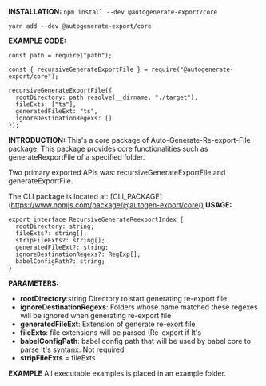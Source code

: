 **INSTALLATION:**
```npm install --dev @autogenerate-export/core```

```yarn add --dev @autogenerate-export/core```

**EXAMPLE CODE:**
```
const path = require("path");

const { recursiveGenerateExportFile } = require("@autogenerate-export/core");

recursiveGenerateExportFile({
  rootDirectory: path.resolve(__dirname, "./target"),
  fileExts: ["ts"],
  generatedFileExt: "ts",
  ignoreDestinationRegexs: []
});
```


**INTRODUCTION:**
This's a core package of Auto-Generate-Re-export-File package. This package provides core functionalities such as generateRexportFile of a specified folder.

Two primary exported APIs was: recursiveGenerateExportFile and generateExportFile.

The CLI package is located at: [CLI_PACKAGE](https://www.npmjs.com/package/@autogen-export/core()
**USAGE:**
```
export interface RecursiveGenerateReexportIndex {
  rootDirectory: string;
  fileExts?: string[];
  stripFileExts?: string[];
  generatedFileExt?: string;
  ignoreDestinationRegexs?: RegExp[];
  babelConfigPath?: string;
}
```

**PARAMETERS:**
-  **rootDirectory**:string  Directory to start  generating re-export file
-   **ignoreDestinationRegexs**: Folders whose name matched these regexes will be ignored when generating re-export file
-   **generatedFileExt**: Extension of generate re-exort file
-   **fileExts**: file extensions will be parsed (Re-export if It's 
-   **babelConfigPath**: babel config path that will be used by babel core to parse It's syntanx. Not required
-   **stripFileExts** = fileExts

**EXAMPLE**
All executable examples is placed in an example folder.